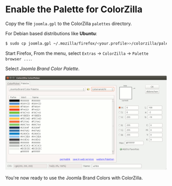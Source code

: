 # Enable the Palette for ColorZilla

Copy the file `joomla.gpl` to the ColorZilla `palettes` directory.
 
For Debian based distributions like **Ubuntu**:

```bash
$ sudo cp joomla.gpl ~/.mozilla/firefox/<your.profile>>/colorzilla/palettes/joomla.gpl
```

Start Firefox,
From the menu, select `Extras` → `ColorZilla` → `Palette browser ...`.

Select *Joomla Brand Color Palette*.

![ColorZilla Joomla palette](img/colorzilla-joomla-palette.png)

You're now ready to use the Joomla Brand Colors with ColorZilla.
